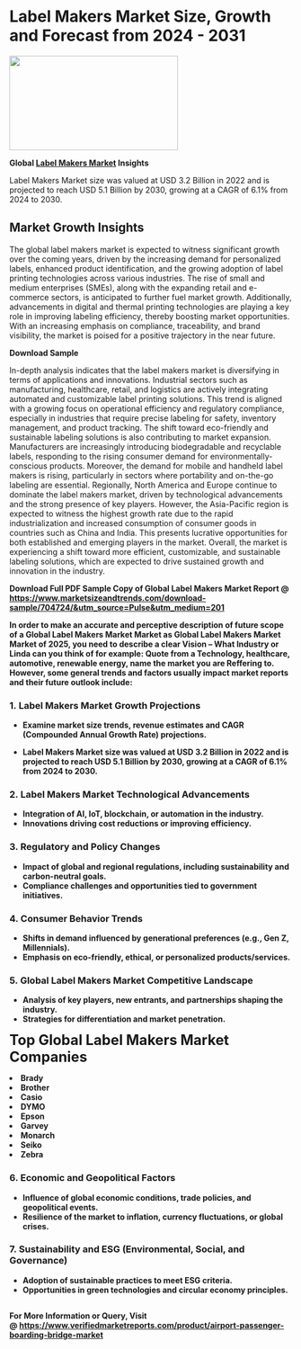 <H1>Label Makers Market Size, Growth and Forecast from 2024 - 2031</H1><img class="aligncenter size-medium wp-image-584254" src="https://thirdeyenews.in/wp-content/uploads/2024/09/Global-Market-Research-300x168.jpeg" alt="" width="300" height="168" /><p><strong>Global&nbsp;<a href="https://www.marketsizeandtrends.com/download-sample/704724/&amp;utm_source=Pulse&amp;utm_medium=201">Label Makers Market</a> Insights</strong></p><p>Label Makers Market size was valued at USD 3.2 Billion in 2022 and is projected to reach USD 5.1 Billion by 2030, growing at a CAGR of 6.1% from 2024 to 2030.</p><p><h2>Market Growth Insights</h2> <p>The global label makers market is expected to witness significant growth over the coming years, driven by the increasing demand for personalized labels, enhanced product identification, and the growing adoption of label printing technologies across various industries. The rise of small and medium enterprises (SMEs), along with the expanding retail and e-commerce sectors, is anticipated to further fuel market growth. Additionally, advancements in digital and thermal printing technologies are playing a key role in improving labeling efficiency, thereby boosting market opportunities. With an increasing emphasis on compliance, traceability, and brand visibility, the market is poised for a positive trajectory in the near future.</p> <p><strong>Download Sample</strong></p> <p>In-depth analysis indicates that the label makers market is diversifying in terms of applications and innovations. Industrial sectors such as manufacturing, healthcare, retail, and logistics are actively integrating automated and customizable label printing solutions. This trend is aligned with a growing focus on operational efficiency and regulatory compliance, especially in industries that require precise labeling for safety, inventory management, and product tracking. The shift toward eco-friendly and sustainable labeling solutions is also contributing to market expansion. Manufacturers are increasingly introducing biodegradable and recyclable labels, responding to the rising consumer demand for environmentally-conscious products. Moreover, the demand for mobile and handheld label makers is rising, particularly in sectors where portability and on-the-go labeling are essential. Regionally, North America and Europe continue to dominate the label makers market, driven by technological advancements and the strong presence of key players. However, the Asia-Pacific region is expected to witness the highest growth rate due to the rapid industrialization and increased consumption of consumer goods in countries such as China and India. This presents lucrative opportunities for both established and emerging players in the market. Overall, the market is experiencing a shift toward more efficient, customizable, and sustainable labeling solutions, which are expected to drive sustained growth and innovation in the industry.</p> <p><strong></p><p><span class=""><strong>Download Full PDF Sample Copy of Global Label Makers Market Report</strong> @ <a href="https://www.marketsizeandtrends.com/download-sample/704724/&amp;utm_source=Pulse&amp;utm_medium=201" target="_blank">https://www.marketsizeandtrends.com/download-sample/704724/&amp;utm_source=Pulse&amp;utm_medium=201</a></span></p><p>In order to make an accurate and perceptive description of future scope of a Global&nbsp;Label Makers Market Market as Global&nbsp;Label Makers Market Market of 2025, you need to describe a clear Vision &ndash; What Industry or Linda can you think of for example: Quote from a Technology, healthcare, automotive, renewable energy, name the market you are Reffering to. However, some general trends and factors usually impact market reports and their future outlook include:</p><h3>1.&nbsp;<strong>Label Makers Market Growth Projections</strong></h3><ul><li>Examine market size trends, revenue estimates and CAGR (Compounded Annual Growth Rate) projections.</li><li><p>Label Makers Market size was valued at USD 3.2 Billion in 2022 and is projected to reach USD 5.1 Billion by 2030, growing at a CAGR of 6.1% from 2024 to 2030.</p></li></ul><h3>2.&nbsp;<strong>Label Makers Market Technological Advancements</strong></h3><ul><li>Integration of AI, IoT, blockchain, or automation in the industry.</li><li>Innovations driving cost reductions or improving efficiency.</li></ul><h3>3.&nbsp;<strong>Regulatory and Policy Changes</strong></h3><ul><li>Impact of global and regional regulations, including sustainability and carbon-neutral goals.</li><li>Compliance challenges and opportunities tied to government initiatives.</li></ul><h3>4.&nbsp;<strong>Consumer Behavior Trends</strong></h3><ul><li>Shifts in demand influenced by generational preferences (e.g., Gen Z, Millennials).</li><li>Emphasis on eco-friendly, ethical, or personalized products/services.</li></ul><h3>5.&nbsp;<strong>Global Label Makers Market Competitive Landscape</strong></h3><ul><li>Analysis of key players, new entrants, and partnerships shaping the industry.</li><li>Strategies for differentiation and market penetration.</li></ul><p data-pm-slice="1 1 []"><span style="color: inherit; font-family: inherit; font-size: 25px;">Top Global Label Makers Market Companies</span></p><div class="" data-test-id=""><p><li>Brady</li><li> Brother</li><li> Casio</li><li> DYMO</li><li> Epson</li><li> Garvey</li><li> Monarch</li><li> Seiko</li><li> Zebra</li></p></div><h3>6.&nbsp;<strong>Economic and Geopolitical Factors</strong></h3><ul><li>Influence of global economic conditions, trade policies, and geopolitical events.</li><li>Resilience of the market to inflation, currency fluctuations, or global crises.</li></ul><h3>7.&nbsp;<strong>Sustainability and ESG (Environmental, Social, and Governance)</strong></h3><ul><li>Adoption of sustainable practices to meet ESG criteria.</li><li>Opportunities in green technologies and circular economy principles.</li></ul><h2><strong style="font-size: 14px;">For More Information or Query, Visit @&nbsp;</strong><a style="background-color: #ffffff; font-size: 14px;" href="https://www.marketsizeandtrends.com/report/label-makers-market/" target="_blank">https://www.verifiedmarketreports.com/product/airport-passenger-boarding-bridge-market</a></h2>
